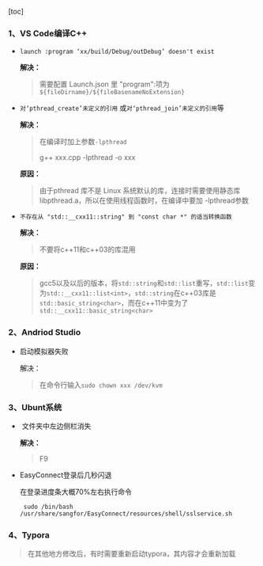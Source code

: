 [toc]

### 1、VS Code编译C++

- `launch :program ‘xx/build/Debug/outDebug’ doesn't exist`

  **解决：**

  > 需要配置 Launch.json 里 "program":项为 `${fileDirname}/${fileBasenameNoExtension}`



- `对‘pthread_create’未定义的引用` 或`对‘pthread_join’未定义的引用`等

  **解决：**

  > 在编译时加上参数`-lpthread`
  >
  > g++ xxx.cpp -lpthread -o xxx

  **原因：**

  > 由于pthread 库不是 Linux 系统默认的库，连接时需要使用静态库 libpthread.a，所以在使用线程函数时，在编译中要加 -lpthread参数
  
  
  
- `不存在从 "std::__cxx11::string" 到 "const char *" 的适当转换函数`

  **解决：**

  > 不要将c++11和c++03的库混用

  **原因：**

  > gcc5以及以后的版本，将`std::string`和`std::list`重写，`std::list`变为`std::__cxx11::list<int>`，`std::string`在c++03库是`std::basic_string<char>`，而在c++11中变为了`std::__cxx11::basic_string<char>`

  

### 2、Andriod Studio

- 启动模拟器失败

  解决：

  > 在命令行输入`sudo chown xxx /dev/kvm`



### 3、Ubunt系统

- ​	文件夹中左边侧栏消失

  **解决：**

  > F9



- EasyConnect登录后几秒闪退

  在登录进度条大概70%左右执行命令

  ` sudo /bin/bash /usr/share/sangfor/EasyConnect/resources/shell/sslservice.sh`



### 4、Typora

> 在其他地方修改后，有时需要重新启动typora，其内容才会重新加载
